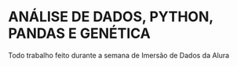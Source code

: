 # ANÁLISE DE DADOS, PYTHON, PANDAS E GENÉTICA
Todo trabalho feito durante a semana de Imersão de Dados da Alura
